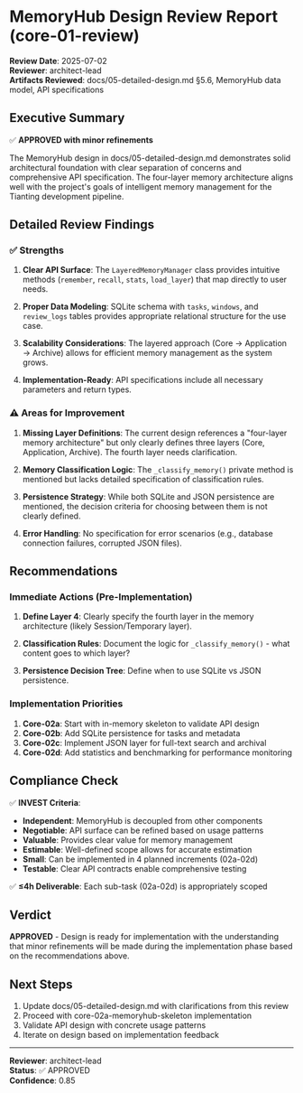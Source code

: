 # MemoryHub Design Review Report (core-01-review)

**Review Date**: 2025-07-02  
**Reviewer**: architect-lead  
**Artifacts Reviewed**: docs/05-detailed-design.md §5.6, MemoryHub data model, API specifications  

## Executive Summary

✅ **APPROVED with minor refinements**

The MemoryHub design in docs/05-detailed-design.md demonstrates solid architectural foundation with clear separation of concerns and comprehensive API specification. The four-layer memory architecture aligns well with the project's goals of intelligent memory management for the Tianting development pipeline.

## Detailed Review Findings

### ✅ Strengths

1. **Clear API Surface**: The `LayeredMemoryManager` class provides intuitive methods (`remember`, `recall`, `stats`, `load_layer`) that map directly to user needs.

2. **Proper Data Modeling**: SQLite schema with `tasks`, `windows`, and `review_logs` tables provides appropriate relational structure for the use case.

3. **Scalability Considerations**: The layered approach (Core → Application → Archive) allows for efficient memory management as the system grows.

4. **Implementation-Ready**: API specifications include all necessary parameters and return types.

### ⚠️ Areas for Improvement

1. **Missing Layer Definitions**: The current design references a "four-layer memory architecture" but only clearly defines three layers (Core, Application, Archive). The fourth layer needs clarification.

2. **Memory Classification Logic**: The `_classify_memory()` private method is mentioned but lacks detailed specification of classification rules.

3. **Persistence Strategy**: While both SQLite and JSON persistence are mentioned, the decision criteria for choosing between them is not clearly defined.

4. **Error Handling**: No specification for error scenarios (e.g., database connection failures, corrupted JSON files).

## Recommendations

### Immediate Actions (Pre-Implementation)

1. **Define Layer 4**: Clearly specify the fourth layer in the memory architecture (likely Session/Temporary layer).

2. **Classification Rules**: Document the logic for `_classify_memory()` - what content goes to which layer?

3. **Persistence Decision Tree**: Define when to use SQLite vs JSON persistence.

### Implementation Priorities

1. **Core-02a**: Start with in-memory skeleton to validate API design
2. **Core-02b**: Add SQLite persistence for tasks and metadata  
3. **Core-02c**: Implement JSON layer for full-text search and archival
4. **Core-02d**: Add statistics and benchmarking for performance monitoring

## Compliance Check

✅ **INVEST Criteria**:
- **Independent**: MemoryHub is decoupled from other components
- **Negotiable**: API surface can be refined based on usage patterns  
- **Valuable**: Provides clear value for memory management
- **Estimable**: Well-defined scope allows for accurate estimation
- **Small**: Can be implemented in 4 planned increments (02a-02d)
- **Testable**: Clear API contracts enable comprehensive testing

✅ **≤4h Deliverable**: Each sub-task (02a-02d) is appropriately scoped

## Verdict

**APPROVED** - Design is ready for implementation with the understanding that minor refinements will be made during the implementation phase based on the recommendations above.

## Next Steps

1. Update docs/05-detailed-design.md with clarifications from this review
2. Proceed with core-02a-memoryhub-skeleton implementation
3. Validate API design with concrete usage patterns
4. Iterate on design based on implementation feedback

---

**Reviewer**: architect-lead  
**Status**: ✅ APPROVED  
**Confidence**: 0.85  